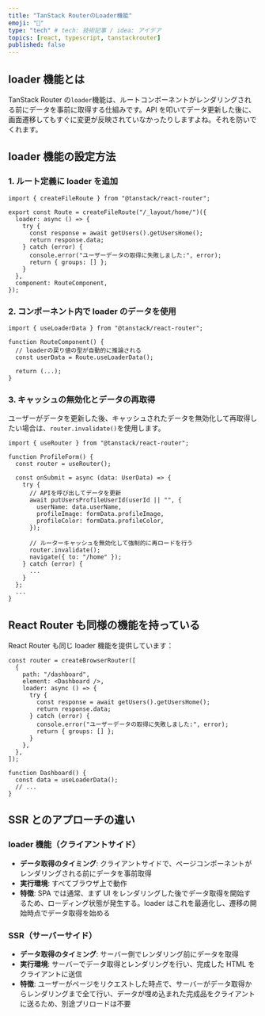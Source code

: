 ```yaml
---
title: "TanStack RouterのLoader機能"
emoji: "🌊"
type: "tech" # tech: 技術記事 / idea: アイデア
topics: [react, typescript, tanstackrouter]
published: false
---
```


## loader 機能とは

TanStack Router の`loader`機能は、ルートコンポーネントがレンダリングされる前にデータを事前に取得する仕組みです。API を叩いてデータ更新した後に、画面遷移してもすぐに変更が反映されていなかったりしますよね。それを防いでくれます。

## loader 機能の設定方法

### 1. ルート定義に loader を追加

```tsx
import { createFileRoute } from "@tanstack/react-router";

export const Route = createFileRoute("/_layout/home/")({
  loader: async () => {
    try {
      const response = await getUsers().getUsersHome();
      return response.data;
    } catch (error) {
      console.error("ユーザーデータの取得に失敗しました:", error);
      return { groups: [] };
    }
  },
  component: RouteComponent,
});
```

### 2. コンポーネント内で loader のデータを使用

```tsx
import { useLoaderData } from "@tanstack/react-router";

function RouteComponent() {
  // loaderの戻り値の型が自動的に推論される
  const userData = Route.useLoaderData();

  return (...);
}
```

### 3. キャッシュの無効化とデータの再取得

ユーザーがデータを更新した後、キャッシュされたデータを無効化して再取得したい場合は、`router.invalidate()`を使用します。

```tsx
import { useRouter } from "@tanstack/react-router";

function ProfileForm() {
  const router = useRouter();

  const onSubmit = async (data: UserData) => {
    try {
      // APIを呼び出してデータを更新
      await putUsersProfileUserId(userId || "", {
        userName: data.userName,
        profileImage: formData.profileImage,
        profileColor: formData.profileColor,
      });

      // ルーターキャッシュを無効化して強制的に再ロードを行う
      router.invalidate();
      navigate({ to: "/home" });
    } catch (error) {
      ...
    }
  };
  ...
}
```

## React Router も同様の機能を持っている

React Router も同じ loader 機能を提供しています：

```tsx
const router = createBrowserRouter([
  {
    path: "/dashboard",
    element: <Dashboard />,
    loader: async () => {
      try {
        const response = await getUsers().getUsersHome();
        return response.data;
      } catch (error) {
        console.error("ユーザーデータの取得に失敗しました:", error);
        return { groups: [] };
      }
    },
  },
]);

function Dashboard() {
  const data = useLoaderData();
  // ...
}
```

## SSR とのアプローチの違い

### loader 機能（クライアントサイド）

- **データ取得のタイミング**: クライアントサイドで、ページコンポーネントがレンダリングされる前にデータを事前取得
- **実行環境**: すべてブラウザ上で動作
- **特徴**: SPA では通常、まず UI をレンダリングした後でデータ取得を開始するため、ローディング状態が発生する。loader はこれを最適化し、遷移の開始時点でデータ取得を始める

### SSR（サーバーサイド）

- **データ取得のタイミング**: サーバー側でレンダリング前にデータを取得
- **実行環境**: サーバーでデータ取得とレンダリングを行い、完成した HTML をクライアントに送信
- **特徴**: ユーザーがページをリクエストした時点で、サーバーがデータ取得からレンダリングまで全て行い、データが埋め込まれた完成品をクライアントに送るため、別途プリロードは不要
